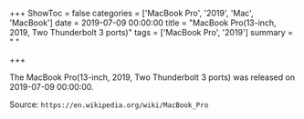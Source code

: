 +++
ShowToc = false
categories = ['MacBook Pro', '2019', 'Mac', 'MacBook']
date = 2019-07-09 00:00:00
title = "MacBook Pro(13-inch, 2019, Two Thunderbolt 3 ports)"
tags = ['MacBook Pro', '2019']
summary = " "

+++

The MacBook Pro(13-inch, 2019, Two Thunderbolt 3 ports) was released on 2019-07-09 00:00:00.

Source: `https://en.wikipedia.org/wiki/MacBook_Pro`
